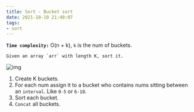 ```yaml
---
title: Sort - Bucket sort
date: 2021-10-10 21:40:07
tags:
- sort
---
```

**`Time complexity:`** O(n + k), `k` is the num of buckets.
```
Given an array `arr` with length K, sort it.
```
![img](https://media.geeksforgeeks.org/wp-content/cdn-uploads/scene01729.jpg)
1. Create K buckets.
2. For each num assign it to a bucket who contains nums sitting between an `interval`. Like `0-5` or `6-10`.
3. Sort each bucket.
4. `Concat` all buckets.
